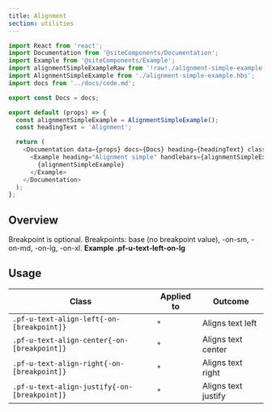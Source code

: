 ```yaml
---
title: Alignment
section: utilities
---
```

```js
import React from 'react';
import Documentation from '@siteComponents/Documentation';
import Example from '@siteComponents/Example';
import alignmentSimpleExampleRaw from '!raw!./alignment-simple-example.hbs';
import AlignmentSimpleExample from './alignment-simple-example.hbs';
import docs from '../docs/code.md';

export const Docs = docs;

export default (props) => {
  const alignmentSimpleExample = AlignmentSimpleExample();
  const headingText = 'Alignment';

  return (
    <Documentation data={props} docs={Docs} heading={headingText} className="is-utility-page">
      <Example heading="Alignment simple" handlebars={alignmentSimpleExampleRaw}>
        {alignmentSimpleExample}
      </Example>
    </Documentation>
  );
};
```

## Overview

Breakpoint is optional. Breakpoints: base (no breakpoint value), -on-sm, -on-md, -on-lg, -on-xl. **Example .pf-u-text-left-on-lg**

<!-- ## Accessibility

| Attribute | Applied to | Outcome |
| -- | -- | -- |
| `role` or `aria` | `pf-u-alignment` |  accessibility notes. |
 -->

## Usage

| Class | Applied to | Outcome |
| -- | -- | -- |
| `.pf-u-text-align-left{-on-[breakpoint]}` | `*` |  Aligns text left |
| `.pf-u-text-align-center{-on-[breakpoint]}` | `*` |  Aligns text center |
| `.pf-u-text-align-right{-on-[breakpoint]}` | `*` |  Aligns text right |
| `.pf-u-text-align-justify{-on-[breakpoint]}` | `*` |  Aligns text justify |
